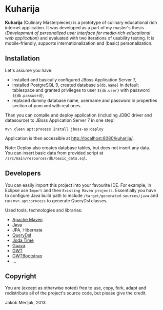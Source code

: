Kuharija
========
**Kuharija** (Culinary Masterpieces) is a prototype of culinary educational rich internet application. It was developed as a part of my master's thesis (*Development of personalized user interface for media-rich educational web application*) and evaluated with two iterations of usability testing. It is mobile-friendly, supports internationalization and (basic) personalization.


Installation
------------
Let's assume you have:
- installed and basically configured JBoss Application Server 7,
- installed PostgreSQL 9, created database `${db.name}` in default tablespace and granted privileges to user `${db.user}` with password `${db.password}`,
- replaced dummy database name, username and password in properties section of pom.xml with real ones.

Than you can compile and deploy application (including JDBC driver and datasource) to JBoss Application Server 7 in one step!

`mvn clean apt:process install jboss-as:deploy`

Application is then accessible at [http://localhost:8080/kuharija/](http://localhost:8080/kuharija/).

Note: Deploy also creates database tables, but does not insert any data. You can insert basic data from provided script at `/src/main/resources/db/basic_data.sql`.

Developers
------------
You can easily import this project into your favourite IDE. For example, in Eclipse use `Import` and then `Existing Maven projects`. Essentially you have to configure Java build path to include `/target/generated-sources/java` and run `mvn apt:process` to generate QueryDsl classes.

Used tools, technologies and libraries:
- [Apache Maven](https://maven.apache.org/)
- [Java](https://www.java.com/)
- JPA, Hibernate
- [QueryDsl](http://www.querydsl.com/)
- [Joda Time](http://www.joda.org/joda-time/)
- [Guava](https://code.google.com/p/guava-libraries/)
- [GWT](http://www.gwtproject.org/)
- [GWTBootstrap](http://gwtbootstrap.github.io/)
- ...


Copyright
---------
You are (except as otherwise noted) free to use, copy, fork, adapt and redistribute all of the project's source code, but please give the credit.


Jakob Merljak, 2013.

